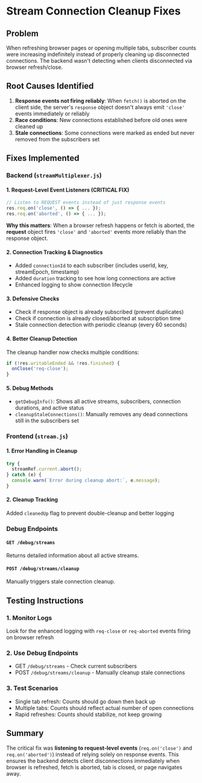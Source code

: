 # Stream Connection Cleanup Fixes

## Problem
When refreshing browser pages or opening multiple tabs, subscriber counts were increasing indefinitely instead of properly cleaning up disconnected connections. The backend wasn't detecting when clients disconnected via browser refresh/close.

## Root Causes Identified

1. **Response events not firing reliably**: When `fetch()` is aborted on the client side, the server's `response` object doesn't always emit `'close'` events immediately or reliably
2. **Race conditions**: New connections established before old ones were cleaned up
3. **Stale connections**: Some connections were marked as ended but never removed from the subscribers set

## Fixes Implemented

### Backend (`streamMultiplexer.js`)

#### 1. Request-Level Event Listeners (CRITICAL FIX)
```javascript
// Listen to REQUEST events instead of just response events
res.req.on('close', () => { ... });
res.req.on('aborted', () => { ... });
```
**Why this matters**: When a browser refresh happens or fetch is aborted, the **request** object fires `'close'` and `'aborted'` events more reliably than the response object.

#### 2. Connection Tracking & Diagnostics
- Added `connectionId` to each subscriber (includes userId, key, streamEpoch, timestamp)
- Added `duration` tracking to see how long connections are active
- Enhanced logging to show connection lifecycle

#### 3. Defensive Checks
- Check if response object is already subscribed (prevent duplicates)
- Check if connection is already closed/aborted at subscription time
- Stale connection detection with periodic cleanup (every 60 seconds)

#### 4. Better Cleanup Detection
The cleanup handler now checks multiple conditions:
```javascript
if (!res.writableEnded && !res.finished) {
  onClose('req-close');
}
```

#### 5. Debug Methods
- `getDebugInfo()`: Shows all active streams, subscribers, connection durations, and active status
- `cleanupStaleConnections()`: Manually removes any dead connections still in the subscribers set

### Frontend (`stream.js`)

#### 1. Error Handling in Cleanup
```javascript
try {
  streamRef.current.abort();
} catch (e) {
  console.warn(`Error during cleanup abort:`, e.message);
}
```

#### 2. Cleanup Tracking
Added `cleanedUp` flag to prevent double-cleanup and better logging

### Debug Endpoints

#### `GET /debug/streams`
Returns detailed information about all active streams.

#### `POST /debug/streams/cleanup`
Manually triggers stale connection cleanup.

## Testing Instructions

### 1. Monitor Logs
Look for the enhanced logging with `req-close` or `req-aborted` events firing on browser refresh

### 2. Use Debug Endpoints
- GET `/debug/streams` - Check current subscribers
- POST `/debug/streams/cleanup` - Manually cleanup stale connections

### 3. Test Scenarios
- Single tab refresh: Counts should go down then back up
- Multiple tabs: Counts should reflect actual number of open connections
- Rapid refreshes: Counts should stabilize, not keep growing

## Summary

The critical fix was **listening to request-level events** (`req.on('close')` and `req.on('aborted')`) instead of relying solely on response events. This ensures the backend detects client disconnections immediately when browser is refreshed, fetch is aborted, tab is closed, or page navigates away.

